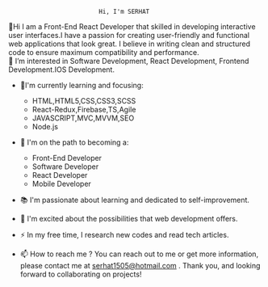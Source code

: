                              Hi, I'm SERHAT

👋Hi I am a Front-End React Developer that skilled in developing interactive user interfaces.I have a passion for creating user-friendly and functional web applications that look great. I believe in writing clean and structured code to ensure maximum compatibility and performance.
</br> 
👀 I’m interested in Software Development, React Development, Frontend Development.IOS Development.
</br>
* 🌱I'm currently learning and focusing:
    * HTML,HTML5,CSS,CSS3,SCSS
    * React-Redux,Firebase,TS,Agile
    * JAVASCRIPT,MVC,MVVM,SEO
    * Node.js
* 🌱 I'm on the path to becoming a:
    * Front-End Developer
    * Software Developer
    * React Developer
    * Mobile Developer

* 📚 I'm passionate about learning and dedicated to self-improvement.
* 💞️ I'm excited about the possibilities that web development offers.
* ⚡ In my free time, I research new codes and read tech articles.    
* 📫 How to reach me ? You can reach out to me or get more information, please contact me at serhat1505@hotmail.com .
Thank you, and looking forward to collaborating on projects!



<!---
SerinCodeSS/SerinCodeSS is a ✨ special ✨ repository because its `README.md` (this file) appears on your GitHub profile.
You can click the Preview link to take a look at your changes.
--->
